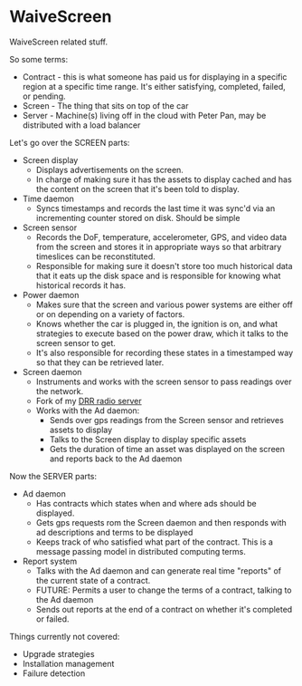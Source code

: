 # WaiveScreen
WaiveScreen related stuff.

So some terms:

  * Contract - this is what someone has paid us for displaying in a specific region at a specific time range. It's either satisfying, completed, failed, or pending.
  * Screen - The thing that sits on top of the car
  * Server - Machine(s) living off in the cloud with Peter Pan, may be distributed with a load balancer

Let's go over the SCREEN parts:

  * Screen display 
    * Displays advertisements on the screen. 
    * In charge of making sure it has the assets to display cached and has the content on the screen that it's been told to display.
  * Time daemon
    * Syncs timestamps and records the last time it was sync'd via an incrementing counter stored on disk. Should be simple
  * Screen sensor 
    * Records the DoF, temperature, accelerometer, GPS, and video data from the screen and stores it in appropriate ways so that arbitrary timeslices can be reconstituted.  
    * Responsible for making sure it doesn't store too much historical data that it eats up the disk space and is responsible for knowing what historical records it has.
  * Power daemon 
    * Makes sure that the screen and various power systems are either off or on depending on a variety of factors. 
    * Knows whether the car is plugged in, the ignition is on, and what strategies to execute based on the power draw, which it talks to the screen sensor to get.
    * It's also responsible for recording these states in a timestamped way so that they can be retrieved later.
  * Screen daemon
    * Instruments and works with the screen sensor to pass readings over the network.
    * Fork of my [DRR radio server](https://github.com/kristopolous/DRR/tree/waivescreen)
    * Works with the Ad daemon: 
      * Sends over gps readings from the Screen sensor and retrieves assets to display
      * Talks to the Screen display to display specific assets
      * Gets the duration of time an asset was displayed on the screen and reports back to the Ad daemon

Now the SERVER parts:

  * Ad daemon
    * Has contracts which states when and where ads should be displayed.
    * Gets gps requests rom the Screen daemon and then responds with ad descriptions and terms to be displayed
    * Keeps track of who satisfied what part of the contract. This is a message passing model in distributed computing terms.
  * Report system
    * Talks with the Ad daemon and can generate real time "reports" of the current state of a contract. 
    * FUTURE: Permits a user to change the terms of a contract, talking to the Ad daemon
    * Sends out reports at the end of a contract on whether it's completed or failed. 

Things currently not covered:

  * Upgrade strategies
  * Installation management
  * Failure detection 
